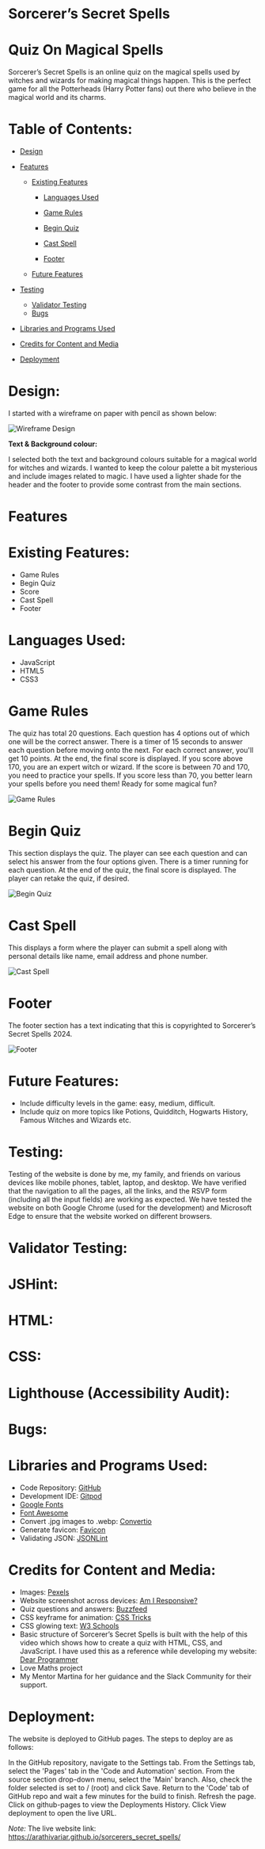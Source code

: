 # Sorcerer’s Secret Spells

# Quiz On Magical Spells

Sorcerer’s Secret Spells is an online quiz on the magical spells used by witches and wizards for making magical things happen. This is the perfect game for all the Potterheads (Harry Potter fans) out there who believe in the magical world and its charms.

# Table of Contents:

- [Design](#design)
- [Features](#features)

	- [Existing Features](#existing-features) 

        -    [Languages Used](#languages-used)

        -    [Game Rules](#game-rules)

        -    [Begin Quiz](#begin-quiz)  

        -    [Cast Spell](#cast-spell)  

        -   [Footer](#footer)  

   - [Future Features](#future-features)
- [Testing](#testing)   
     -    [Validator Testing](#validator-testing)  
     -    [Bugs](#bugs)

- [Libraries and Programs Used](#libraries-and-programs-used)
- [Credits for Content and Media](#credits)  
- [Deployment](#deployment)

# Design:   

I started with a wireframe on paper with pencil as shown below:  

![Wireframe Design](assets/screenshots/wireframe_design.jpg)  


**Text & Background colour:**

 I selected both the text and background colours suitable for a magical world for witches and wizards. I wanted to keep the colour palette a bit mysterious and include images related to magic. I have used a lighter shade for the header and the footer to provide some contrast from the main sections.


# Features

# Existing Features:
+ Game Rules
+ Begin Quiz
+ Score
+ Cast Spell
+ Footer   


# Languages Used:
+ JavaScript
+ HTML5
+ CSS3

# Game Rules 

The quiz has total 20 questions. Each question has 4 options out of which one will be the correct answer. There is a timer of 15 seconds to answer each question before moving onto the next. For each correct answer, you'll get 10 points. At the end, the final score is displayed.
 If you score above 170, you are an expert witch or wizard.
If the score is between 70 and 170, you need to practice your spells.
If you score less than 70, you better learn your spells before you need them!
Ready for some magical fun?   

![Game Rules](assets/screenshots/game_rules.png) 

# Begin Quiz

This section displays the quiz. The player can see each question and can select his answer from the four options given. There is a timer running for each question. At the end of the quiz, the final score is displayed. The player can retake the quiz, if desired.   

![Begin Quiz](assets/screenshots/begin_quiz.png)  

# Cast Spell

This displays a form where the player can submit a spell along with personal details like name, email address and phone number.   

![Cast Spell]( assets/screenshots/cast_spell.png)

# Footer  

The footer section has a text indicating that this is copyrighted to Sorcerer’s Secret Spells 2024.   

![Footer](assets/screenshots/footer.png)   


# Future Features:  

+ Include difficulty levels in the game: easy, medium, difficult.
+ Include quiz on more topics like Potions, Quidditch, Hogwarts History, Famous Witches and Wizards etc.

# Testing:  

Testing of the website is done by me, my family, and friends on various devices like mobile phones, tablet, laptop, and desktop. We have verified that the navigation to all the pages, all the links, and the RSVP form (including all the input fields)  are working as expected.
We have tested the website on both Google Chrome (used for the development) and Microsoft Edge to ensure that the website worked on different browsers.   

# Validator Testing:  

# JSHint:   

# HTML:    

# CSS:    

# Lighthouse (Accessibility Audit):    


# Bugs:  




# Libraries and Programs Used:  

* Code Repository: [GitHub](https://github.com/)
* Development IDE: [Gitpod](https://www.gitpod.io/)
* [Google Fonts](https://fonts.google.com/)
* [Font Awesome](https://fontawesome.com/)
* Convert .jpg images to .webp: [Convertio](https://convertio.co/webp-converter/)
* Generate favicon: [Favicon](https://favicon.io/favicon-converter/)
* Validating JSON: [JSONLint]( https://jsonlint.com/)

# Credits for Content and Media:
* Images: [Pexels](https://www.pexels.com/)
* Website screenshot across devices: [Am I Responsive?](https://ui.dev/amiresponsive)
* Quiz questions and answers: [Buzzfeed](https://www.buzzfeed.com/kandycehampton/would-you-be-able-to-make-it-to-your-last-year-of-4mhhmw9a14)
* CSS keyframe for animation: [CSS Tricks]( https://css-tricks.com/snippets/css/keyframe-animation-syntax/)
* CSS glowing text: [W3 Schools]( https://www.w3schools.com/howto/howto_css_glowing_text.asp)
* Basic structure of Sorcerer’s Secret Spells is built with the help of this video which shows how to create a quiz with HTML, CSS, and JavaScript. I have used this as a reference while developing my website: [Dear Programmer](https://www.youtube.com/watch?v=WiLTsxjCmWQ)   
* Love Maths project
* My Mentor Martina for her guidance and the Slack Community for their support.

# Deployment:

The website is deployed to GitHub pages. The steps to deploy are as follows:

In the GitHub repository, navigate to the Settings tab.
From the Settings tab, select the 'Pages' tab in the 'Code and Automation' section.
From the source section drop-down menu, select the 'Main' branch.
Also, check the folder selected is set to / (root) and click Save.
Return to the 'Code' tab of GitHub repo and wait a few minutes for the build to finish.
Refresh the page. Click on github-pages to view the Deployments History. Click View deployment to open the live URL.

_Note:_ The live website link: https://arathivariar.github.io/sorcerers_secret_spells/

